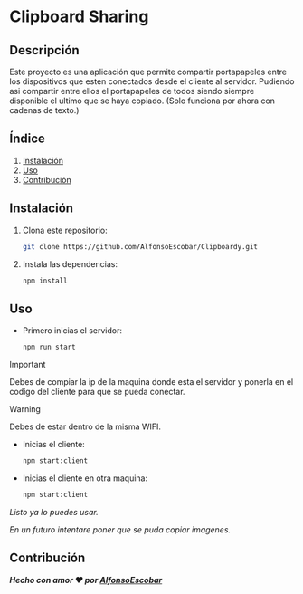 # Clipboard Sharing

## Descripción
Este proyecto es una aplicación que permite compartir portapapeles entre los dispositivos que esten conectados desde el cliente al servidor.
Pudiendo asi compartir entre ellos el portapapeles de todos siendo siempre disponible el ultimo que se haya copiado.
(Solo funciona por ahora con cadenas de texto.)

## Índice
1. [Instalación](#instalación)
2. [Uso](#uso)
3. [Contribución](#contribución)

## Instalación
1. Clona este repositorio:
   ```bash
   git clone https://github.com/AlfonsoEscobar/Clipboardy.git

2. Instala las dependencias:
   ```bash
   npm install
   
## Uso
  - Primero inicias el servidor:
      ```bash
      npm run start
      
   > [!IMPORTANT]
   > Debes de compiar la ip de la maquina donde esta el servidor y ponerla en el codigo del cliente
   > para que se pueda conectar.

   > [!WARNING]
   > Debes de estar dentro de la misma WIFI.
   
  - Inicias el cliente:
       ```bash
       npm start:client

   - Inicias el cliente en otra maquina:
       ```bash
       npm start:client

  *Listo ya lo puedes usar.*

  *En un futuro intentare poner que se puda copiar imagenes.*

## Contribución
   ***Hecho con amor ❤️​ por [AlfonsoEscobar](https://github.com/AlfonsoEscobar)***

